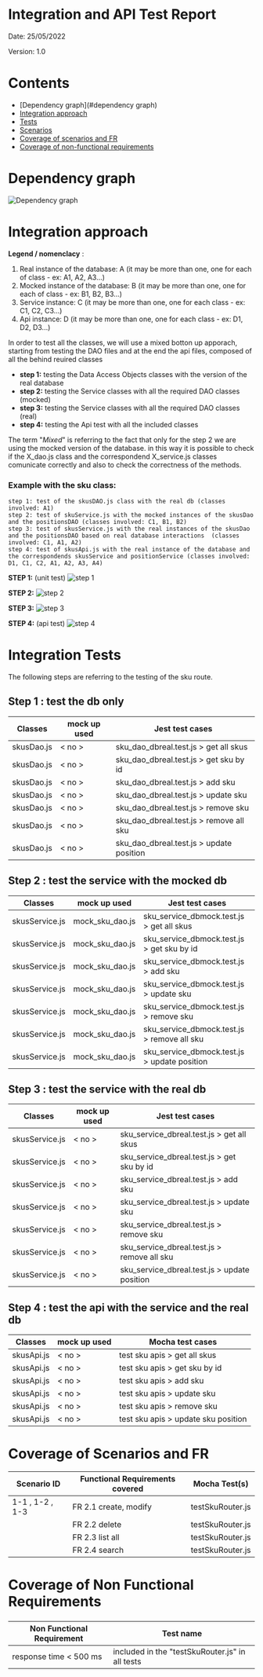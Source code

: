 # Integration and API Test Report

Date: 25/05/2022

Version: 1.0

# Contents

- [Dependency graph](#dependency graph)
- [Integration approach](#integration)
- [Tests](#tests)
- [Scenarios](#scenarios)
- [Coverage of scenarios and FR](#scenario-coverage)
- [Coverage of non-functional requirements](#nfr-coverage)

# Dependency graph

![Dependency graph](http://www.plantuml.com/plantuml/png/VPMzReCm54PtFmLZk_00dH8fIwPKRL-0agkM50ooJTJ7hq2urtp-dFMUeyYS-CSSV6XSc8VUjECmZLPigDg-4nlgcqzcNjnTt39BXfqDucpJNznLtF7rlE241XcouJJwBdIZzHbn4cPdrv_AeV-Ppq462l9X41zEublNJM5q5B-9d_kGeTbBxdzBFsNVBhyohH_ogCdfUCcRw12RA25D06eJ1d28JHHdJHHfazp_RBnamw7xSasGHqNUnTsxLl8g0A0CKgm30XGgGG2q52XOIp4KIu3vFr1LNUj9gbwgqyUbUhhvqJwRs0uaetfTfzKD7hvLcQSwsQvBLqxW629Eot8ZfYtI0jd7vOxMvNp9oqavYXvNx88Gqw31wu340w708S_4DIm52iP2QFRRYzG38OQ3kJOZ47CXrrAKqJdf0mQa0QfLs9vP5NflmUw9JHAgALHXrnXKYMhfKjD8gcupq519CMHJaTvviCFKvlTVR1ebl0LfpoYpPtDNLcDlb4HTZEmr9K5PxAZdKNUjrO8VqrSNCuD77s8M54flPbfLz_86oUfrQRXmFBjyyVo7YYk6K2MDLp26R0DuztG70D3lG8gxW0gwRWu1q5YWO070-dzIO0vYh_FGcpy0)

# Integration approach

**Legend / nomenclacy** :

1. Real instance of the database: A (it may be more than one, one for each of class - ex: A1, A2, A3...)
2. Mocked instance of the database: B (it may be more than one, one for each of class - ex: B1, B2, B3...)
3. Service instance: C (it may be more than one, one for each class - ex: C1, C2, C3...)
4. Api instance: D (it may be more than one, one for each class - ex: D1, D2, D3...)

In order to test all the classes, we will use a mixed botton up apporach, starting from testing the DAO files and at the end the api files, composed of all the behind reuired classes

- **step 1:** testing the Data Access Objects classes with the version of the real database
- **step 2:** testing the Service classes with all the required DAO classes (mocked)
- **step 3:** testing the Service classes with all the required DAO classes (real)
- **step 4:** testing the Api test with all the included classes

The term "_Mixed_" is referring to the fact that only for the step 2 we are using the mocked version of the database. in this way it is possible to check if the X_dao.js class and the correspondend X_service.js classes comunicate correctly and also to check the correctness of the methods.

### Example with the sku class:

    step 1: test of the skusDAO.js class with the real db (classes involved: A1)
    step 2: test of skuService.js with the mocked instances of the skusDao and the positionsDAO (classes involved: C1, B1, B2)
    step 3: test of skusService.js with the real instances of the skusDao and the positionsDAO based on real database interactions  (classes involved: C1, A1, A2)
    step 4: test of skusApi.js with the real instance of the database and the correspondends skusService and positionService (classes involved: D1, C1, C2, A1, A2, A3, A4)

**STEP 1:** (unit test)
![step 1](http://www.plantuml.com/plantuml/png/SoWkIImgAStDuUAArefLqBLJS3HKi58eIIqkuU9oICrB0Ke10000)

**STEP 2:**
![step 2](http://www.plantuml.com/plantuml/png/SoWkIImgAStDuUAArefLqBLJS3PKi58eIIqkuGAoT842JY21ujIYiipaL0LTXTpyvEpK58MKn7ou0YDS2hWSKlDIW8O30000)

**STEP 3:**
![step 3](http://www.plantuml.com/plantuml/png/SoWkIImgAStDuUAArefLqBLJS3PKi58eIIqkuGAoT842ZY21ujIYiipaL0LTXQBKn1o5bCHykBGHTcakXzIy5A310000)

**STEP 4:** (api test)
![step 4](http://www.plantuml.com/plantuml/png/SoWkIImgAStDuUAArefLqDMrKt0nLB1IA4ajBk42ia02pY21n89C1Ls5ujIYiipaL0KkPuYK8r0ABbYKcfYZa9AO3vSqmY89DzG8Yw5647t6IFfquJhXqYROfRaSKlDIW3u10000)

# Integration Tests

The following steps are referring to the testing of the sku route.

## Step 1 : test the db only

| Classes    | mock up used | Jest test cases                          |
| ---------- | ------------ | ---------------------------------------- |
| skusDao.js | < no >       | sku_dao_dbreal.test.js > get all skus    |
| skusDao.js | < no >       | sku_dao_dbreal.test.js > get sku by id   |
| skusDao.js | < no >       | sku_dao_dbreal.test.js > add sku         |
| skusDao.js | < no >       | sku_dao_dbreal.test.js > update sku      |
| skusDao.js | < no >       | sku_dao_dbreal.test.js > remove sku      |
| skusDao.js | < no >       | sku_dao_dbreal.test.js > remove all sku  |
| skusDao.js | < no >       | sku_dao_dbreal.test.js > update position |

## Step 2 : test the service with the mocked db

| Classes        | mock up used    | Jest test cases                              |
| -------------- | --------------- | -------------------------------------------- |
| skusService.js | mock_sku_dao.js | sku_service_dbmock.test.js > get all skus    |
| skusService.js | mock_sku_dao.js | sku_service_dbmock.test.js > get sku by id   |
| skusService.js | mock_sku_dao.js | sku_service_dbmock.test.js > add sku         |
| skusService.js | mock_sku_dao.js | sku_service_dbmock.test.js > update sku      |
| skusService.js | mock_sku_dao.js | sku_service_dbmock.test.js > remove sku      |
| skusService.js | mock_sku_dao.js | sku_service_dbmock.test.js > remove all sku  |
| skusService.js | mock_sku_dao.js | sku_service_dbmock.test.js > update position |

## Step 3 : test the service with the real db

| Classes        | mock up used | Jest test cases                              |
| -------------- | ------------ | -------------------------------------------- |
| skusService.js | < no >       | sku_service_dbreal.test.js > get all skus    |
| skusService.js | < no >       | sku_service_dbreal.test.js > get sku by id   |
| skusService.js | < no >       | sku_service_dbreal.test.js > add sku         |
| skusService.js | < no >       | sku_service_dbreal.test.js > update sku      |
| skusService.js | < no >       | sku_service_dbreal.test.js > remove sku      |
| skusService.js | < no >       | sku_service_dbreal.test.js > remove all sku  |
| skusService.js | < no >       | sku_service_dbreal.test.js > update position |

## Step 4 : test the api with the service and the real db

| Classes    | mock up used | Mocha test cases                    |
| ---------- | ------------ | ----------------------------------- |
| skusApi.js | < no >       | test sku apis > get all skus        |
| skusApi.js | < no >       | test sku apis > get sku by id       |
| skusApi.js | < no >       | test sku apis > add sku             |
| skusApi.js | < no >       | test sku apis > update sku          |
| skusApi.js | < no >       | test sku apis > remove sku          |
| skusApi.js | < no >       | test sku apis > update sku position |

# Coverage of Scenarios and FR

| Scenario ID     | Functional Requirements covered | Mocha Test(s)    |
| --------------- | ------------------------------- | ---------------- |
| 1-1 , 1-2 , 1-3 | FR 2.1 create, modify           | testSkuRouter.js |
|                 | FR 2.2 delete                   | testSkuRouter.js |
|                 | FR 2.3 list all                 | testSkuRouter.js |
|                 | FR 2.4 search                   | testSkuRouter.js |

# Coverage of Non Functional Requirements

###

| Non Functional Requirement | Test name                                       |
| -------------------------- | ----------------------------------------------- |
| response time < 500 ms     | included in the "testSkuRouter.js" in all tests |
